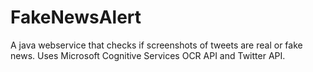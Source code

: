 # FakeNewsAlert
A java webservice that checks if screenshots of tweets are real or fake news. Uses Microsoft Cognitive Services OCR API and Twitter API.

